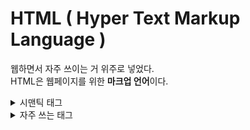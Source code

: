 # HTML ( Hyper Text Markup Language )
웹하면서 자주 쓰이는 거 위주로 넣었다.  
HTML은 웹페이지를 위한 <b>마크업 언어</b>이다. 

<details>
  
<summary>시맨틱 태그</summary>

## header
로고와 nav태그가 포함한다.
## nav
페이지 이동 메뉴를 포함한다.
## aside
우리가 싫어하는 광고내용 포함
## section 
주제별 콘텐츠 영역을 나눈다.
### artice 
콘텐츠 내용이 들어간다
## footer
회사소개, copyright, 약관 등 내용이 포함된다.

</details>

<details>
  
<summary>자주 쓰는 태그</summary>

# 그룹

## div

## ul,ol
> ### li

## dl 
> ### dt 
> ### dd 
<img src="./images/html/dl.PNG" width="170" height="300">

# 텍스트

## h1 ~ h6
제목을 나타낼 때 쓰임
## a 
페이지 이동이 필요할 때 쓰임 
## p 
문단으로 나눌때 쓰임
## pre
문단인데 여러 줄 일 때 쓰임
## span
가로로 텍스트를 쓰고 싶을때 쓰임
## strong 
텍스트 강조효과로 쓰임

# 테이블

## table
> ### caption
테이블에 제목을 입력 

> ### thead
>> #### tr 
>>> ##### th 

> ### tbody
>> #### tr 
>>> ##### td


# 폼 
## form 
> input 

> textarea

> button

> select
>> option 



</details>
